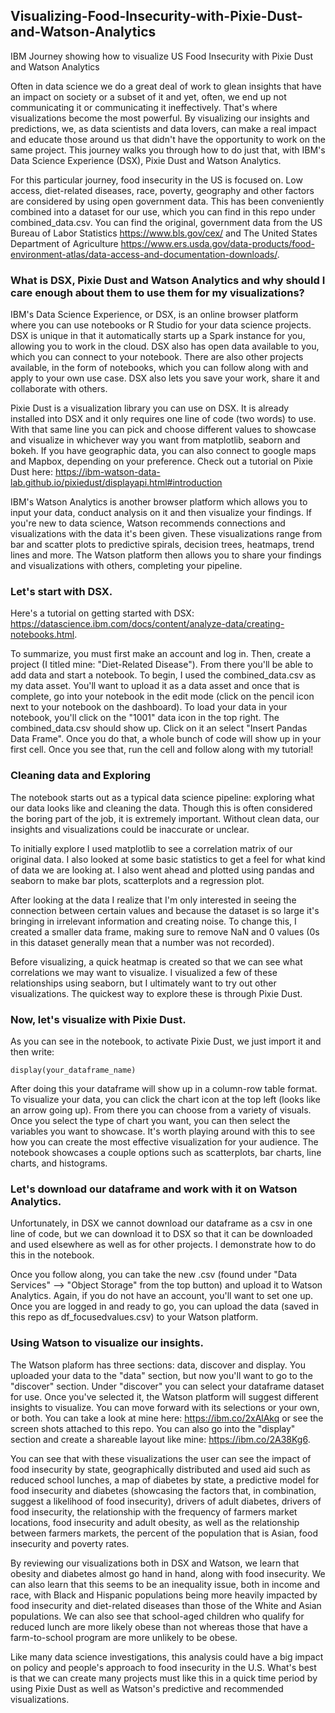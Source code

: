 ## Visualizing-Food-Insecurity-with-Pixie-Dust-and-Watson-Analytics
IBM Journey showing how to visualize US Food Insecurity with Pixie Dust and Watson Analytics

Often in data science we do a great deal of work to glean insights that have an impact on society or a subset of it and yet, often, we end up not communicating it or communicating it ineffectively. That's where visualizations become the most powerful. By visualizing our insights and predictions, we, as data scientists and data lovers, can make a real impact and educate those around us that didn't have the opportunity to work on the same project. This journey walks you through how to do just that, with IBM's Data Science Experience (DSX), Pixie Dust and Watson Analytics.

For this particular journey, food insecurity in the US is focused on. Low access, diet-related diseases, race, poverty, geography and other factors are considered by using open government data. This has been conveniently combined into a dataset for our use, which you can find in this repo under combined_data.csv. You can find the original, government data from the US Bureau of Labor Statistics https://www.bls.gov/cex/ and The United States Department of Agriculture https://www.ers.usda.gov/data-products/food-environment-atlas/data-access-and-documentation-downloads/.

### What is DSX, Pixie Dust and Watson Analytics and why should I care enough about them to use them for my visualizations?

IBM's Data Science Experience, or DSX, is an online browser platform where you can use notebooks or R Studio for your data science projects. DSX is unique in that it automatically starts up a Spark instance for you, allowing you to work in the cloud. DSX also has open data available to you, which you can connect to your notebook. There are also other projects available, in the form of notebooks, which you can follow along with and apply to your own use case. DSX also lets you save your work, share it and collaborate with others.

Pixie Dust is a visualization library you can use on DSX. It is already installed into DSX and it only requires one line of code (two words) to use. With that same line you can pick and choose different values to showcase and visualize in whichever way you want from matplotlib, seaborn and bokeh. If you have geographic data, you can also connect to google maps and Mapbox, depending on your preference. Check out a tutorial on Pixie Dust here: https://ibm-watson-data-lab.github.io/pixiedust/displayapi.html#introduction

IBM's Watson Analytics is another browser platform which allows you to input your data, conduct analysis on it and then visualize your findings. If you're new to data science, Watson recommends connections and visualizations with the data it's been given. These visualizations range from bar and scatter plots to predictive spirals, decision trees, heatmaps, trend lines and more. The Watson platform then allows you to share your findings and visualizations with others, completing your pipeline.


### Let's start with DSX.

Here's a tutorial on getting started with DSX: https://datascience.ibm.com/docs/content/analyze-data/creating-notebooks.html.

To summarize, you must first make an account and log in. Then, create a project (I titled mine: "Diet-Related Disease"). From there you'll be able to add data and start a notebook. To begin, I used the combined_data.csv as my data asset. You'll want to upload it as a data asset and once that is complete, go into your notebook in the edit mode (click on the pencil icon next to your notebook on the dashboard). To load your data in your notebook, you'll click on the "1001" data icon in the top right. The combined_data.csv should show up. Click on it an select "Insert Pandas Data Frame". Once you do that, a whole bunch of code will show up in your first cell. Once you see that, run the cell and follow along with my tutorial!

### Cleaning data and Exploring

The notebook starts out as a typical data science pipeline: exploring what our data looks like and cleaning the data. Though this is often considered the boring part of the job, it is extremely important. Without clean data, our insights and visualizations could be inaccurate or unclear. 

To initially explore I used matplotlib to see a correlation matrix of our original data. I also looked at some basic statistics to get a feel for what kind of data we are looking at. I also went ahead and plotted using pandas and seaborn to make bar plots, scatterplots and a regression plot.

After looking at the data I realize that I'm only interested in seeing the connection between certain values and because the dataset is so large it's bringing in irrelevant information and creating noise. To change this, I created a smaller data frame, making sure to remove NaN and 0 values (0s in this dataset generally mean that a number was not recorded).

Before visualizing, a quick heatmap is created so that we can see what correlations we may want to visualize. I visualized a few of these relationships using seaborn, but I ultimately want to try out other visualizations. The quickest way to explore these is through Pixie Dust.

### Now, let's visualize with Pixie Dust.

As you can see in the notebook, to activate Pixie Dust, we just import it and then write:

 ```display(your_dataframe_name)```
 
 After doing this your dataframe will show up in a column-row table format. To visualize your data, you can click the chart icon at the top left (looks like an arrow going up). From there you can choose from a variety of visuals. Once you select the type of chart you want, you can then select the variables you want to showcase. It's worth playing around with this to see how you can create the most effective visualization for your audience. The notebook showcases a couple options such as scatterplots, bar charts, line charts, and histograms.

### Let's download our dataframe and work with it on Watson Analytics.

Unfortunately, in DSX we cannot download our dataframe as a csv in one line of code, but we can download it to DSX so that it can be downloaded and used elsewhere as well as for other projects. I demonstrate how to do this in the notebook.

Once you follow along, you can take the new .csv (found under "Data Services" --> "Object Storage" from the top button) and upload it to Watson Analytics. Again, if you do not have an account, you'll want to set one up. Once you are logged in and ready to go, you can upload the data (saved in this repo as df_focusedvalues.csv) to your Watson platform. 

### Using Watson to visualize our insights.

The Watson plaform has three sections: data, discover and display. You uploaded your data to the "data" section, but now you'll want to go to the "discover" section. Under "discover" you can select your dataframe dataset for use. Once you've selected it, the Watson platform will suggest different insights to visualize. You can move forward with its selections or your own, or both. You can take a look at mine here: https://ibm.co/2xAlAkq or see the screen shots attached to this repo. You can also go into the "display" section and create a shareable layout like mine: https://ibm.co/2A38Kg6.

You can see that with these visualizations the user can see the impact of food insecurity by state, geographically distributed and used aid such as reduced school lunches, a map of diabetes by state, a predictive model for food insecurity and diabetes (showcasing the factors that, in combination, suggest a likelihood of food insecurity), drivers of adult diabetes, drivers of food insecurity, the relationship with the frequency of farmers market locations, food insecurity and adult obesity, as well as the relationship between farmers markets, the percent of the population that is Asian, food insecurity and poverty rates.

By reviewing our visualizations both in DSX and Watson, we learn that obesity and diabetes almost go hand in hand, along with food insecurity. We can also learn that this seems to be an inequality issue, both in income and race, with Black and Hispanic populations being more heavily impacted by food insecurity and diet-related diseases than those of the White and Asian populations. We can also see that school-aged children who qualify for reduced lunch are more likely obese than not whereas those that have a farm-to-school program are more unlikely to be obese.

Like many data science investigations, this analysis could have a big impact on policy and people's approach to food insecurity in the U.S. What's best is that we can create many projects must like this in a quick time period by using Pixie Dust as well as Watson's predictive and recommended visualizations.
